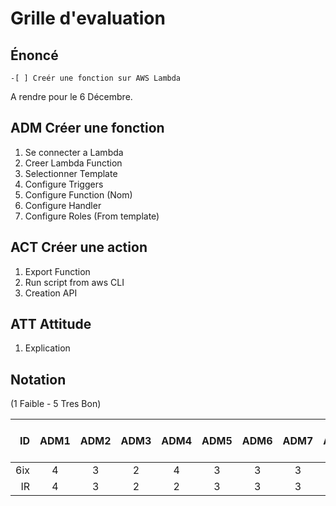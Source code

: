# Grille d'evaluation


## Énoncé
    -[ ] Creér une fonction sur AWS Lambda

A rendre pour le 6 Décembre.

## ADM Créer une fonction

1. Se connecter a Lambda
2. Creer Lambda Function
3. Selectionner Template
4. Configure Triggers 
5. Configure Function (Nom)
6. Configure Handler
7. Configure Roles (From template)

## ACT  Créer une action

1. Export Function
2. Run script from aws CLI
3. Creation API

## ATT  Attitude

1. Explication

## Notation 

(1 Faible - 5 Tres Bon)

| ID  |ADM1|ADM2|ADM3|ADM4|ADM5|ADM6|ADM7|ACT1|ACT2|ATT1|  Comments    (10 * 5 = 50)            |
|----:|:--:|:--:|:--:|:--:|:--:|:--:|:--:|:--:|:--:|:--:|---------------------------------------|  
| 6ix | 4  | 3  | 2  |  4 |  3 |  3 |  3 |  3 | 4  |  3 |                                       |  
| IR  | 4  | 3  | 2  |  2 |  3 |  3 |  3 |  2 | 2  |  2 |                                       |  


